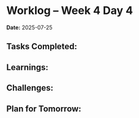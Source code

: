 # Worklog – Week 4 Day 4

**Date:** 2025-07-25

**Tasks Completed:**
- 

**Learnings:**
- 

**Challenges:**
- 

**Plan for Tomorrow:**
- 
